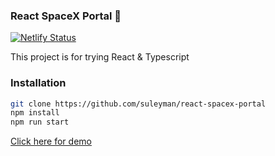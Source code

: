
### React SpaceX Portal 🚀


[![Netlify Status](https://api.netlify.com/api/v1/badges/b6fb9222-c4ec-4809-9ad8-811860908a81/deploy-status)](https://app.netlify.com/sites/spacex-portal/deploys)


This project is for trying React & Typescript

### Installation

```bash
git clone https://github.com/suleyman/react-spacex-portal
npm install
npm run start
```

[Click here for demo](https://spacex-portal.netlify.app)
